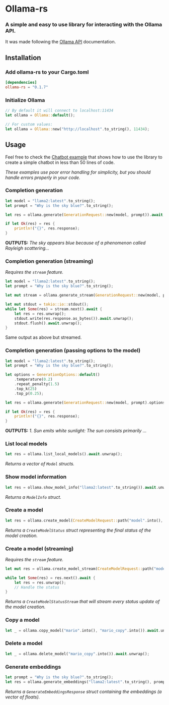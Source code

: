 # Ollama-rs

### A simple and easy to use library for interacting with the Ollama API.

It was made following the [Ollama API](https://github.com/jmorganca/ollama/blob/main/docs/api.md) documentation.

## Installation

### Add ollama-rs to your Cargo.toml

```toml
[dependencies]
ollama-rs = "0.1.7"
```

### Initialize Ollama

```rust
// By default it will connect to localhost:11434
let ollama = Ollama::default();

// For custom values:
let ollama = Ollama::new("http://localhost".to_string(), 11434);
```

## Usage

Feel free to check the [Chatbot example](examples/basic_chatbot.rs) that shows how to use the library to create a simple chatbot in less than 50 lines of code.

_These examples use poor error handling for simplicity, but you should handle errors properly in your code._

### Completion generation

```rust
let model = "llama2:latest".to_string();
let prompt = "Why is the sky blue?".to_string();

let res = ollama.generate(GenerationRequest::new(model, prompt)).await;

if let Ok(res) = res {
    println!("{}", res.response);
}
```

**OUTPUTS:** _The sky appears blue because of a phenomenon called Rayleigh scattering..._

### Completion generation (streaming)

_Requires the `stream` feature._

```rust
let model = "llama2:latest".to_string();
let prompt = "Why is the sky blue?".to_string();

let mut stream = ollama.generate_stream(GenerationRequest::new(model, prompt)).await.unwrap();

let mut stdout = tokio::io::stdout();
while let Some(res) = stream.next().await {
    let res = res.unwrap();
    stdout.write(res.response.as_bytes()).await.unwrap();
    stdout.flush().await.unwrap();
}
```

Same output as above but streamed.

### Completion generation (passing options to the model)

```rust
let model = "llama2:latest".to_string();
let prompt = "Why is the sky blue?".to_string();

let options = GenerationOptions::default()
    .temperature(0.2)
    .repeat_penalty(1.5)
    .top_k(25)
    .top_p(0.25);

let res = ollama.generate(GenerationRequest::new(model, prompt).options(options)).await;

if let Ok(res) = res {
    println!("{}", res.response);
}
```

**OUTPUTS:** _1. Sun emits white sunlight: The sun consists primarily ..._

### List local models

```rust
let res = ollama.list_local_models().await.unwrap();
```

_Returns a vector of `Model` structs._

### Show model information

```rust
let res = ollama.show_model_info("llama2:latest".to_string()).await.unwrap();
```

_Returns a `ModelInfo` struct._

### Create a model

```rust
let res = ollama.create_model(CreateModelRequest::path("model".into(), "/tmp/Modelfile.example".into())).await.unwrap();
```

_Returns a `CreateModelStatus` struct representing the final status of the model creation._

### Create a model (streaming)

_Requires the `stream` feature._

```rust
let mut res = ollama.create_model_stream(CreateModelRequest::path("model".into(), "/tmp/Modelfile.example".into())).await.unwrap();

while let Some(res) = res.next().await {
    let res = res.unwrap();
    // Handle the status
}
```

_Returns a `CreateModelStatusStream` that will stream every status update of the model creation._

### Copy a model

```rust
let _ = ollama.copy_model("mario".into(), "mario_copy".into()).await.unwrap();
```

### Delete a model

```rust
let _ = ollama.delete_model("mario_copy".into()).await.unwrap();
```

### Generate embeddings

```rust
let prompt = "Why is the sky blue?".to_string();
let res = ollama.generate_embeddings("llama2:latest".to_string(), prompt, None).await.unwrap();
```

_Returns a `GenerateEmbeddingsResponse` struct containing the embeddings (a vector of floats)._
